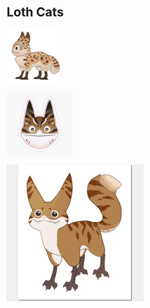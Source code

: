 # Loth Cats

![loth cat 1](img/loth_cat1.png)

<img src="img/loth_cat2.jpg" width=150>

![loth cat 3](img/loth_cat3.webp)
